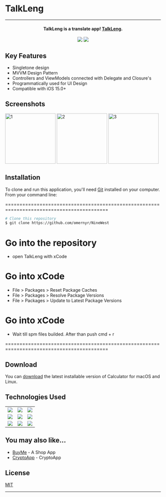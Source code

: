 # TalkLeng

<hr>
<h4 align="center"> TalkLeng is a translate app! <a href="https://github.com/omernyr/TalkLeng" target="_blank">TalkLeng</a>.</h4>

<p align="center">
  <img src="https://img.shields.io/github/commit-activity/y/omernyr/TalkLeng">
  <img src="https://img.shields.io/github/license/omernyr/TalkLeng">
</p>

## Key Features


* Singletone design
* MVVM Design Pattern
* Controllers and ViewModels connected with Delegate and Closure's
* Programmatically used for UI Design
* Compatible with iOS 15.0+

 
## Screenshots

<img width="163" alt="1" src="https://github.com/omernyr/TalkLeng/assets/89137487/c490aa6d-c0e8-4c5b-b599-5a9bf5031827"> <img width="163" alt="2" src="https://github.com/omernyr/TalkLeng/assets/89137487/8da0db9d-7210-4ac3-8251-97a032a54198"> <img width="163" alt="3" src="https://github.com/omernyr/TalkLeng/assets/89137487/bbfd1c14-db4a-4f04-ac20-e896bf7a218f">

## Installation

To clone and run this application, you'll need [Git](https://git-scm.com) installed on your computer. From your command line:

==========================================================================================
 ```bash
 # Clone this repository
 $ git clone https://github.com/omernyr/NineWest
 ```
 # Go into the repository
 - open TalkLeng with xCode
 
 # Go into xCode
 - File > Packages > Reset Package Caches
 - File > Packages > Resolve Package Versions
 - File > Packages > Update to Latest Package Versions
 
 # Go into xCode
 - Wait till spm files builded. After than push cmd + r
 
==========================================================================================


## Download

You can [download](https://github.com/omernyr/TalkLeng) the latest installable version of Calculator for macOS and Linux.

## Technologies Used

<table style"float:right;">
  <tr>
    <td><img src="https://img.shields.io/badge/Swift-FA7343?style=for-the-badge&logo=swift&logoColor=white"/></td>
    <td><img src="https://img.shields.io/badge/Xcode-007ACC?style=for-the-badge&logo=Xcode&logoColor=white"></td>
    <td><img src="https://img.shields.io/badge/UIKit-043b5c?style=for-the-badge&logo=swift&logoColor=white"></td>
  </tr>
  <tr>
    <td><img src="https://img.shields.io/badge/GitHub-100000?style=for-the-badge&logo=github&logoColor=white"/></td>
    <td><img src="https://img.shields.io/badge/GIT-E44C30?style=for-the-badge&logo=git&logoColor=white"/></td>
    <td><img src="https://img.shields.io/badge/firebase-ffca28?style=for-the-badge&logo=firebase&logoColor=red"/></td>
  </tr>
  <tr>
    <td><img src="https://img.shields.io/badge/IQKeyboardManager-298D46?style=for-the-badge&logoColor=white"/></td>
    <td><img src="https://img.shields.io/badge/moya-cf2f74?style=for-the-badge&logoColor=red"/></td>
    <td><img src="https://img.shields.io/badge/KingFisher-5091CD?style=for-the-badge&&logoColor=white"/></td>
  </tr>
</table>

## You may also like...

- [BuyMe](https://github.com/omernyr/BuyMe) - A Shop App
- [CryptoApp](https://github.com/omernyr/CryptoApp) - CryptoApp

## License

[MIT](https://choosealicense.com/licenses/mit)

---
